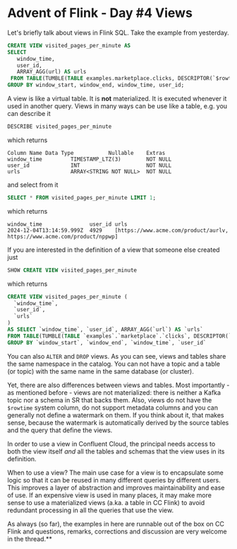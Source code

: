 # Advent of Flink - Day #4 Views

Let's briefly talk about views in Flink SQL. Take the example from yesterday.

```sql
CREATE VIEW visited_pages_per_minute AS 
SELECT 
   window_time,
   user_id, 
   ARRAY_AGG(url) AS urls
 FROM TABLE(TUMBLE(TABLE examples.marketplace.clicks, DESCRIPTOR(`$rowtime`), INTERVAL '1' MINUTE))
GROUP BY window_start, window_end, window_time, user_id;
```
A view is like a virtual table. It is **not** materialized. It is executed whenever it used in another query. Views
in many ways can be use like a table, e.g. you can describe it
```sql
DESCRIBE visited_pages_per_minute
```
which returns
```
Column Name Data Type	        Nullable	Extras
window_time	        TIMESTAMP_LTZ(3)	    NOT NULL	 
user_id	            INT	                    NOT NULL	 
urls	            ARRAY<STRING NOT NULL>	NOT NULL	 
```
and select from it
```sql
SELECT * FROM visited_pages_per_minute LIMIT 1;
```
which returns 
```
window_time               user_id urls
2024-12-04T13:14:59.999Z  4929    [https://www.acme.com/product/aurlv, https://www.acme.com/product/nppwp]
```
If you are interested in the definition of a view that someone else created just 
```sql
SHOW CREATE VIEW visited_pages_per_minute
```
which returns
```sql
CREATE VIEW visited_pages_per_minute (
  `window_time`,
  `user_id`,
  `urls`
)
AS SELECT `window_time`, `user_id`, ARRAY_AGG(`url`) AS `urls`
FROM TABLE(TUMBLE(TABLE `examples`.`marketplace`.`clicks`, DESCRIPTOR(`$rowtime`), INTERVAL '1' MINUTE))
GROUP BY `window_start`, `window_end`, `window_time`, `user_id`
```
You can also `ALTER` and `DROP` views. As you can see, views and tables share the same namespace in the catalog. You 
can not have a topic and a table (or topic) with the same name in the same database (or cluster). 
 
Yet, there are also differences between views and tables. Most importantly - as mentioned before - views are not 
materialized: there is neither a Kafka topic nor a schema in SR that backs them. Also, views do not have the `$rowtime` 
system column, do not support metadata columns and you can  generally not define a watermark on them. If you think 
about it, that makes sense, because the watermark is automatically derived by the source tables and the query that 
define the views.

In order to use a view in Confluent Cloud, the principal needs access to both the view itself *and* all the 
tables and schemas that the view uses in its definition. 

When to use a view? The main use case for a view is to encapsulate some logic so that it can be reused in many different
queries by different users. This improves a layer of abstraction and improves maintainability and ease of use. If an 
expensive  view is used in many places, it may make more sense to use a materialized views (a.ka. a table in 
CC Flink) to avoid redundant processing in all the queries that use the view.

As always (so far), the examples in here are runnable out of the box on CC Flink and questions, remarks, corrections and 
discussion are very welcome in the thread.**
